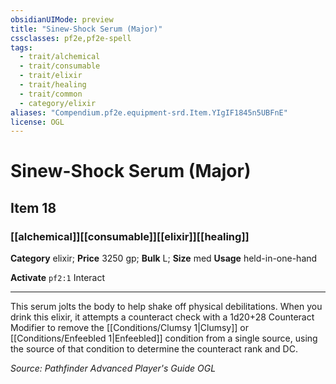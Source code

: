 ```yaml
---
obsidianUIMode: preview
title: "Sinew-Shock Serum (Major)"
cssclasses: pf2e,pf2e-spell
tags:
  - trait/alchemical
  - trait/consumable
  - trait/elixir
  - trait/healing
  - trait/common
  - category/elixir
aliases: "Compendium.pf2e.equipment-srd.Item.YIgIF1845n5UBFnE"
license: OGL
---
```

# Sinew-Shock Serum (Major)
## Item 18
### [[alchemical]][[consumable]][[elixir]][[healing]]

**Category** elixir; 
**Price** 3250 gp; 
**Bulk** L; **Size** med
**Usage** held-in-one-hand

**Activate** `pf2:1` Interact

* * *

This serum jolts the body to help shake off physical debilitations. When you drink this elixir, it attempts a counteract check with a 1d20+28 Counteract Modifier to remove the [[Conditions/Clumsy 1|Clumsy]] or [[Conditions/Enfeebled 1|Enfeebled]] condition from a single source, using the source of that condition to determine the counteract rank and DC.

*Source: Pathfinder Advanced Player's Guide*
*OGL*